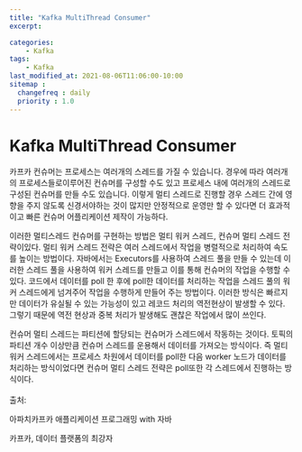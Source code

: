 ```yaml
---
title: "Kafka MultiThread Consumer"
excerpt: 

categories:
    - Kafka
tags:
    - Kafka
last_modified_at: 2021-08-06T11:06:00-10:00
sitemap :
  changefreq : daily
  priority : 1.0
--- 
```

# Kafka MultiThread Consumer

카프카 컨슈머는 프로세스는 여러개의 스레드를 가질 수 있습니다. 경우에 따라 여러개의 프로세스들로이루어진 컨슈머를 구성할 수도 있고 프로세스 내에 여러개의 스레드로 구성된 컨슈머를 만들 수도 있습니다. 이렇게 멀티 스레드로 진행할 경우 스레드 간에 영향을 주지 않도록 신경서야하는 것이 많지만 안정적으로 운영만 할 수 있다면 더 효과적이고 빠른 컨슈머 어플리케이션 제작이 가능하다.

이러한 멀티스레드 컨슈머를 구현하는 방법은 멀티 워커 스레드, 컨슈머 멀티 스레드 전략이있다. 멀티 워커 스레드 전략은 여러 스레드에서 작업을 병렬적으로 처리하여 속도를 높이는 방법이다. 자바에서는 Executors를 사용하여 스레드 풀을 만들 수 있는데 이러한 스레드 풀을 사용하여 워커 스레드를 만들고 이를 통해 컨슈머의 작업을 수행할 수 있다. 코드에서 데이터를 poll 한 후에 poll한 데이터를 처리하는 작업을 스레드 풀의 워커 스레드에게 넘겨주어 작업을 수행하게 만들어 주는 방법이다. 이러한 방식은 빠르지만 데이터가 유실될 수 있는 가능성이 있고 레코드 처리의 역전현상이 발생할 수 있다. 그렇기 때문에 역전 현상과 중복 처리가 발생해도 괜찮은 작업에서 많이 쓰인다.

컨슈머 멀티 스레드는 파티션에 할당되는 컨슈머가 스레드에서 작동하는 것이다. 토픽의 파티션 개수 이상만큼 컨슈머 스레드를 운용해서 데이터를 가져오는 방식이다. 즉 멀티 워커 스레드에서는 프로세스 차원에서 데이터를 poll한 다음 worker 노드가 데이터를 처리하는 방식이었다면 컨슈머 멀티 스레드 전략은 poll또한 각 스레드에서 진행하는 방식이다.
<br>
<br>
출처: 

아파치카프카 애플리케이션 프로그래밍 with 자바

카프카, 데이터 플랫폼의 최강자